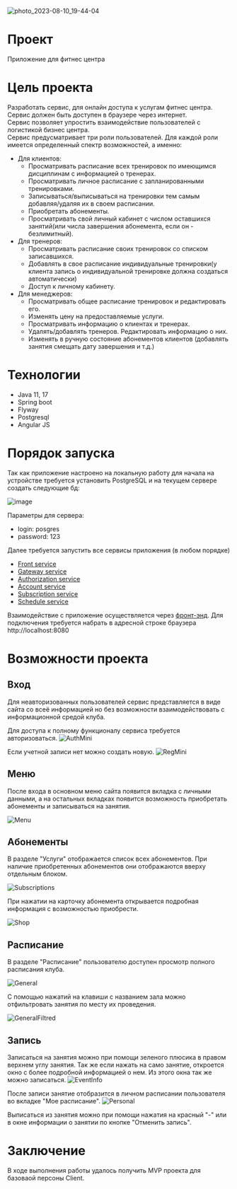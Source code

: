 ![photo_2023-08-10_19-44-04](https://github.com/Kiruxin16/accounts/assets/94542550/ed4f8d20-b2e4-4090-a3f7-d507cff74c90)

# Проект

Приложение для фитнес центра

# Цель проекта

Разработать сервис, для онлайн доступа к услугам фитнес центра.  
Сервис должен быть доступен в браузере через интернет.  
Сервис позволяет упростить взаимодействие пользователей с логистикой бизнес центра.  
Сервис предусматривает  три роли пользователей. Для каждой роли имеется определенный спектр возможностей, а именно:  
* Для клиентов:  
  - Просматривать расписание всех тренировок по имеющимся дисциплинам с информацией о тренерах.  
  - Просматривать личное расписание с запланированными тренировками.  
  - Записываться/выписываться на тренировки тем самым добавляя/удаляя их  в своем расписании.  
  - Приобретать абонементы.  
  - Просматривать свой личный кабинет с числом оставшихся занятий(или числа завершения абонемента, если он - безлимитный).  
* Для тренеров:  
  - Просматривать расписание своих тренировок со списком записавшихся.  
  - Добавлять в свое расписание индивидуальные тренировки(у клиента запись о индивидуальной тренировке должна создаться автоматически)  
  - Доступ к личному кабинету.  
* Для менеджеров:  
  - Просматривать общее расписание тренировок и редактировать его.  
  - Изменять цену на предоставляемые услуги.  
  - Просматривать информацию о клиентах и тренерах.  
  - Удалять/добавлять тренеров. Редактировать информацию о них.  
  - Изменять в ручную состояние абонементов клиентов (добавлять занятия смещать дату завершения и т.д.)

 # Технологии

- Java 11, 17
- Spring boot
- Flyway
- Postgresql
- Angular JS

# Порядок запуска

Так как приложение настроено на локальную работу для начала на устройстве требуется установить PostgreSQL и на текущем сервере создать следующие бд:

![image](https://github.com/Kiruxin16/accounts/assets/94542550/132e2188-34c1-484f-a715-0ceae2dbc813)

Параметры для сервера:
- login: posgres
- password: 123

Далее требуется запустить все сервисы приложения (в любом порядке)
- [Front service](https://github.com/AlexanderNaide/FitnessClub)
- [Gateway service](https://github.com/NikitaLubimov/GateWay)
- [Authorization service](https://github.com/NikitaLubimov/Auth-Service)
- [Account service](https://github.com/Kiruxin16/accounts)
- [Subscription service](https://github.com/DenisPugaev/Fitness-Services)
- [Schedule service](https://github.com/Kiruxin16/schedule)

Взаимодействие с приложение осуществляется через [фронт-энд](https://github.com/AlexanderNaide/FitnessClub). Для подключения требуется набрать в адресной строке браузера http://localhost:8080

# Возможности проекта

## Вход

Для неавторизованных пользователей сервис представляется в виде сайта со всеё информацией но без возможности взаимодействовать с информационной средой клуба.

Для доступа к полному функционалу сервиса требуется авторизоваться. 
![AuthMini](https://github.com/AlexanderNaide/FitnessClub/blob/master/source/log.jpg?raw=true)

Если учетной записи нет можно создать новую.
![RegMini](https://github.com/AlexanderNaide/FitnessClub/blob/master/source/reg.jpg?raw=true)


## Меню

После входа в основном меню сайта появится вкладка с личными данными, а на остальных вкладках появится возможность приобретать абонементы и записываться на занятия.

![Menu](https://github.com/AlexanderNaide/FitnessClub/blob/master/source/info.jpg?raw=true)

## Абонементы

В разделе "Услуги" отображается список всех абонементов. При наличие приобретенных абонементов они отображаются вверху отдельным блоком.

![Subscriptions](https://github.com/AlexanderNaide/FitnessClub/blob/master/source/class1.jpg?raw=true)

При нажатии на карточку абонемента открывается подробная информация с возможностью приобрести.

![Shop](https://github.com/AlexanderNaide/FitnessClub/blob/master/source/class2.jpg?raw=true)

## Расписание

В разделе "Расписание" пользователю доступен просмотр полного расписания клуба.

![General](https://github.com/AlexanderNaide/FitnessClub/blob/master/source/schedule1.jpg?raw=true)

С помощью нажатий на клавиши с названием зала можно отфильтровать занятия по месту их проведения.

![GeneralFiltred](https://github.com/AlexanderNaide/FitnessClub/blob/master/source/schedule2.jpg?raw=true)

## Запись 
Записаться на занятия можно при помощи зеленого плюсика в правом верхнем углу занятия. Так же если нажать на само занятие, откроется окно с более подробной информацией о нем. Из этого окна так же можно записаться.
![EventInfo](https://github.com/AlexanderNaide/FitnessClub/blob/master/source/schedule3.jpg?raw=true)

После записи занятие отобразится в личном расписании пользователя во вкладке "Мое расписание".
![Personal](https://github.com/AlexanderNaide/FitnessClub/blob/master/source/schedule4.jpg?raw=true)

Выписаться из занятия можно при помощи нажатия на красный "-" или в окне информации о занятии по кнопке "Отменить запись".

# Заключение
В ходе выполнения работы удалось получить MVP проекта для базоваой персоны Client. 
